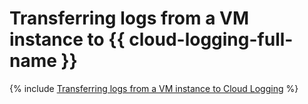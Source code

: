# Transferring logs from a VM instance to {{ cloud-logging-full-name }}

{% include [Transferring logs from a VM instance to Cloud Logging](../../_tutorials/vm-fluent-bit-logging.md) %}
